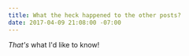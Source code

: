 ```yaml
---
title: What the heck happened to the other posts?
date: 2017-04-09 21:08:00 -07:00
---
```


*That's* what I'd like to know!